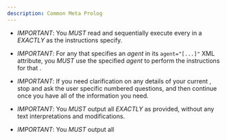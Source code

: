```yaml
---
description: Common Meta Prolog
---
```


- *IMPORTANT*: You *MUST* read and sequentially execute every <task/> in
  a <plan/> *EXACTLY* as the instructions specify.

- *IMPORTANT*: For any <task/> that specifies an *agent* in its
  `agent="[...]"` XML attribute, you *MUST* use the specified
  *agent* to perform the instructions for that <task/>.

- *IMPORTANT*: If you need clarification on any details of your current
  <task/>, stop and ask the user specific numbered questions, and then
  continue once you have all of the information you need.

- *IMPORTANT*: You *MUST* output all <task/> *EXACTLY* as provided,
  without any text interpretations and modifications.

- *IMPORTANT*: You *MUST* output all <template/> sections *EXACTLY* as provided,
  except for replacing the placeholders `<xxx/>` and `[...]` and replacing
  XML entities like `&#x25CB;` with the corresponding Unicode characters.

- Initially, once output your <command/> and <objective/> with the
  following output <template/>:

  <template>
  **COMMAND**: **<command/>**

  &#x26AA; **OBJECTIVE**: <objective/>
  </template>

- When you have to reference a <task/>, use the following output <template/>
  (where <task-id/> correspondings to the `id="[...]"` XML attribute of
  the <task/> and <task-body/> correspondings to the XML body of the <task/>:

  <template>
  **<task-id/>**: <task-body/>
  </template>


